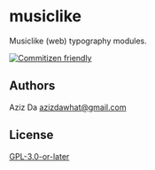 # musiclike

Musiclike (web) typography modules.

[![Commitizen friendly](https://img.shields.io/badge/commitizen-friendly-brightgreen.svg)](http://commitizen.github.io/cz-cli/)

## Authors

Aziz Da <azizdawhat@gmail.com>

## License

[GPL-3.0-or-later](COPYING)
